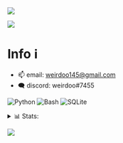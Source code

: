 <img src="https://github.com/resweirdoo/weirdoo/blob/189f5c60010797caeb2c9e5ca8c46cb5fa8ca226/header.png">

<p align="left">
  <img src="https://komarev.com/ghpvc/?username=resweirdoo&style=for-the-badge"/>
</p>

<h1>Info ℹ️</h1>

- 📫 email: weirdoo145@gmail.com
- 🗨️ discord: weirdoo#7455

![Python](https://img.shields.io/badge/-python-ffffff?style=for-the-badge&logo=python&logoColor=black)
![Bash](https://img.shields.io/badge/-bash-ffffff?style=for-the-badge&logo=gnu-bash&logoColor=black)
![SQLite](https://img.shields.io/badge/-sqlite-ffffff?style=for-the-badge&logo=SQLite&logoColor=black)

<details>
  <summary>📊 Stats:</summary>
    <img src="https://github-readme-stats.vercel.app/api?username=resweirdoo&hide_border=true&show_icons=true&include_all_commits=true&show_icons=true&title_color=000&icon_color=000text_color=000&bg_color=ffffff" />
    <img src="https://github-readme-stats.vercel.app/api/top-langs/?username=resweirdoo&hide_border=true&layout=compact&show_icons=true&title_color=000&icon_color=000&text_color=000&bg_color=ffffff" />
</details>

![](https://github.com/resweirdoo/resweirdoo/blob/fb37fd47b703d51b62c94e1e5e5ed76e8422f33d/github-user-contribution.svg)
